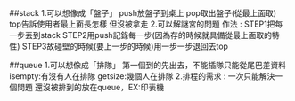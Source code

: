 ##stack
1.可以想像成「盤子」 
	push放盤子到桌上
    pop取出盤子(從最上面取)  
	top告訴使用者最上面長怎樣 但沒被拿走
2.可以解謎宮的問題
 作法 : STEP1把每一步丟到stack
	   STEP2用push記錄每一步(因為存的時候就具備從最上面取的特性)
	   STEP3故碰壁的時候(要上一步的時候)用一步一步退回去top
		
##queue
1.可以想像成「排隊」
  第一個到的先出去，不能插隊只能從尾巴差資料
	isempty:有沒有人在排隊
	getsize:幾個人在排隊
2.排程的需求 : 一次只能解決一個問題 還沒被排到的放在queue，EX:印表機
